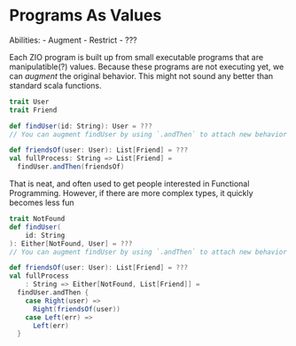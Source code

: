 # Programs As Values

Abilities:
    - Augment
    - Restrict
    - ???

Each ZIO program is built up from small executable programs that are manipulatible(?) values.
Because these programs are not executing yet, we can *augment* the original behavior.
This might not sound any better than standard scala functions.

```scala mdoc
trait User
trait Friend
```

```scala mdoc:nest
def findUser(id: String): User = ???
// You can augment findUser by using `.andThen` to attach new behavior

def friendsOf(user: User): List[Friend] = ???
val fullProcess: String => List[Friend] =
  findUser.andThen(friendsOf)
```
That is neat, and often used to get people interested in Functional Programming.
However, if there are more complex types, it quickly becomes less fun

```scala mdoc:nest
trait NotFound
def findUser(
    id: String
): Either[NotFound, User] = ???
// You can augment findUser by using `.andThen` to attach new behavior

def friendsOf(user: User): List[Friend] = ???
val fullProcess
    : String => Either[NotFound, List[Friend]] =
  findUser.andThen {
    case Right(user) =>
      Right(friendsOf(user))
    case Left(err) =>
      Left(err)
  }
```
